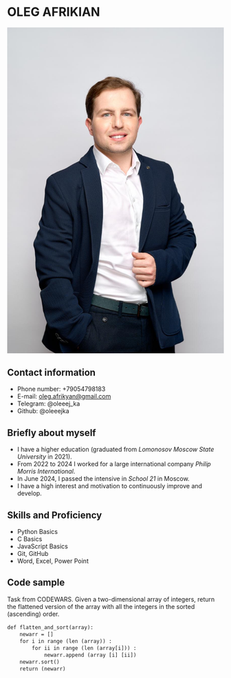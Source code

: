 # OLEG AFRIKIAN
![Here's my photo](/my_photo.jpg)

## Contact information
* Phone number:
+79054798183
* E-mail:
oleg.afrikyan@gmail.com
* Telegram:
@oleeej_ka
* Github:
@oleeejka

## Briefly about myself
* I have a higher education (graduated from *Lomonosov Moscow State University* in 2021).
* From 2022 to 2024 I worked for a large international company *Philip Morris International*.
* In June 2024, I passed the intensive in *School 21* in Moscow.
* I have a high interest and motivation to continuously improve and develop.

## Skills and Proficiency
* Python Basics
* C Basics
* JavaScript Basics
* Git, GitHub
* Word, Excel, Power Point

## Code sample
Task from CODEWARS. Given a two-dimensional array of integers, return the flattened version of the array with all the integers in the sorted (ascending) order.
```
def flatten_and_sort(array):
    newarr = []
    for i in range (len (array)) :
        for ii in range (len (array[i])) :
            newarr.append (array [i] [ii])
    newarr.sort()
    return (newarr)
```